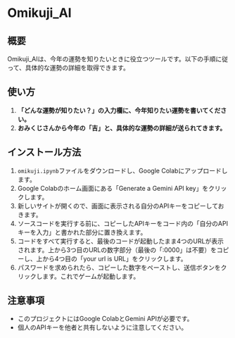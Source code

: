 # Omikuji_AI

## 概要
Omikuji_AIは、今年の運勢を知りたいときに役立つツールです。以下の手順に従って、具体的な運勢の詳細を取得できます。

## 使い方
1. **「どんな運勢が知りたい？」の入力欄に、今年知りたい運勢を書いてください。**
2. **おみくじさんから今年の「吉」と、具体的な運勢の詳細が送られてきます。**

## インストール方法
1. `omikuji.ipynb`ファイルをダウンロードし、Google Colabにアップロードします。
2. Google Colabのホーム画面にある「Generate a Gemini API key」をクリックします。
3. 新しいサイトが開くので、画面に表示される自分のAPIキーをコピーしておきます。
4. ソースコードを実行する前に、コピーしたAPIキーをコード内の「自分のAPIキーを入力」と書かれた部分に置き換えます。
5. コードをすべて実行すると、最後のコードが起動したまま4つのURLが表示されます。上から3つ目のURLの数字部分（最後の「:0000」は不要）をコピーし、上から4つ目の「your url is URL」をクリックします。
6. パスワードを求められたら、コピーした数字をペーストし、送信ボタンをクリックします。これでゲームが起動します。

## 注意事項
- このプロジェクトにはGoogle ColabとGemini APIが必要です。
- 個人のAPIキーを他者と共有しないように注意してください。

